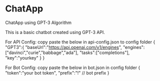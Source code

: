 # ChatApp
ChatApp using GPT-3 Algorithm

This is a basic chatbot created using GPT-3 API.

For API Config:
copy paste the below in api-config.json to config folder
{
    "GPT3":{
        "baseUrl":"https://api.openai.com/v1/engines",
        "engines":["davinci","curie","babbage","ada"],
        "tasks":["completions"],
        "key":"yourkey"
    }
}

For Bot Config:
copy paste the below in bot.json in config folder
{
    "token":"your bot token",
    "prefix":"!" // bot prefix
}
